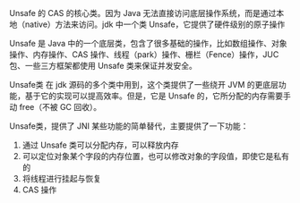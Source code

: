 
Unsafe 的 CAS 的核心类。因为 Java 无法直接访问底层操作系统，而是通过本地（native）方法来访问。jdk 中一个类 Unsafe，它提供了硬件级别的原子操作

Unsafe 是 Java 中的一个底层类，包含了很多基础的操作，比如数组操作、对象操作、内存操作、CAS 操作、线程（park）操作、栅栏（Fence）操作，JUC包、一些三方框架都使用 Unsafe 类来保证并发安全。

Unsafe类 在 jdk 源码的多个类中用到，这个类提供了一些绕开 JVM 的更底层功能，基于它的实现可以提高效率。但是，它是 Unsafe 的，它所分配的内存需要手动 free（不被 GC 回收）。

Unsafe类，提供了 JNI 某些功能的简单替代，主要提供了一下功能：
1. 通过 Unsafe 类可以分配内存，可以释放内存
2. 可以定位对象某个字段的内存位置，也可以修改对象的字段值，即使它是私有的
3. 将线程进行挂起与恢复
4. CAS 操作